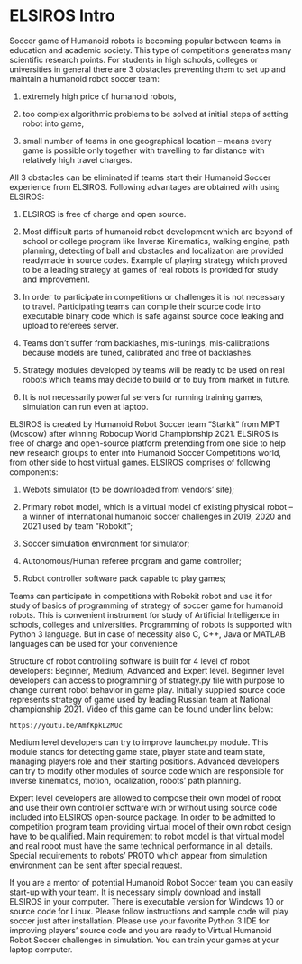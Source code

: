 # ELSIROS Intro

Soccer game of Humanoid robots is becoming popular between teams in education and academic society. This type of competitions generates many scientific research points. For students in high schools, colleges or universities in general there are 3 obstacles preventing them to set up and maintain a humanoid robot soccer team:

1) extremely high price of humanoid robots,

2) too complex algorithmic problems to be solved at initial steps of setting robot into game,

3) small number of teams in one geographical location – means every game is possible only together with travelling to far distance with relatively high travel charges.

All 3 obstacles can be eliminated if teams start their Humanoid Soccer experience from ELSIROS. Following advantages are obtained with using ELSIROS:

1) ELSIROS is free of charge and open source.

2) Most difficult parts of humanoid robot development which are beyond of school or college program like Inverse Kinematics, walking engine, path planning, detecting of ball and obstacles and localization are provided readymade in source codes. Example of playing strategy which proved to be a leading strategy at games of real robots is provided for study and improvement.

3) In order to participate in competitions or challenges it is not necessary to travel. Participating teams can compile their source code into executable binary code which is safe against source code leaking and upload to referees server.

4) Teams don’t suffer from backlashes, mis-tunings, mis-calibrations because models are tuned, calibrated and free of backlashes.

5) Strategy modules developed by teams will be ready to be used on real robots which teams may decide to build or to buy from market in future.

6) It is not necessarily powerful servers for running training games, simulation can run even at laptop.

ELSIROS is created by Humanoid Robot Soccer team “Starkit” from MIPT (Moscow) after winning Robocup World Championship 2021.
ELSIROS is free of charge and open-source platform pretending from one side to help new research groups to enter into Humanoid Soccer Competitions world, from other side to host virtual games.
ELSIROS comprises of following components:

1) Webots simulator (to be downloaded from vendors’ site);

2) Primary robot model, which is a virtual model of existing physical robot – a winner of international humanoid soccer challenges in 2019, 2020 and 2021 used by team “Robokit”;

3) Soccer simulation environment for simulator;

4) Autonomous/Human referee program and game controller;

5) Robot controller software pack capable to play games;

Teams can participate in competitions with Robokit robot and use it for study of basics of programming of strategy of soccer game for humanoid robots. This is convenient instrument for study of Artificial Intelligence in schools, colleges and universities.
Programming of robots is supported with Python 3 language. But in case of necessity also C, C++, Java or MATLAB languages can be used for your convenience

Structure of robot controlling software is built for 4 level of robot developers: Beginner, Medium, Advanced and Expert level.
Beginner level developers can access to programming of strategy.py file with purpose to change current robot behavior in game play. Initially supplied source code represents strategy of game used by leading Russian team at National championship 2021. Video of this game can be found under link below:

    https://youtu.be/AmfKpkL2MUc

Medium level developers can try to improve launcher.py module. This module stands for detecting game state, player state and team state, managing players role and their starting positions.
Advanced developers can try to modify other modules of source code which are responsible for inverse kinematics, motion, localization, robots’ path planning.

Expert level developers are allowed to compose their own model of robot and use their own controller software with or without using source code included into ELSIROS open-source package.
In order to be admitted to competition program team providing virtual model of their own robot design have to be qualified. Main requirement to robot model is that virtual model and real robot must have the same technical performance in all details. Special requirements to robots’ PROTO which appear from simulation environment can be sent after special request.

If you are a mentor of potential Humanoid Robot Soccer team you can easily start-up with your team. It is necessary simply download and install ELSIROS in your computer. There is executable version for Windows 10 or source code for Linux. Please follow instructions and sample code will play soccer just after installation. Please use your favorite Python 3 IDE for improving players’ source code and you are ready to Virtual Humanoid Robot Soccer challenges in simulation. You can train your games at your laptop computer.

